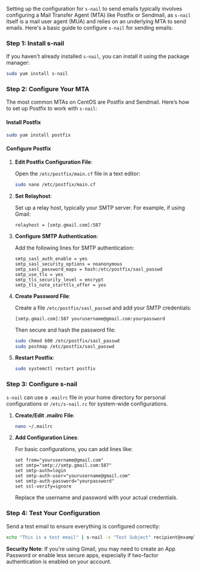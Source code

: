 Setting up the configuration for `s-nail` to send emails typically involves configuring a Mail Transfer Agent (MTA) like Postfix or Sendmail, as `s-nail` itself is a mail user agent (MUA) and relies on an underlying MTA to send emails. Here's a basic guide to configure `s-nail` for sending emails:

### Step 1: Install s-nail

If you haven't already installed `s-nail`, you can install it using the package manager:

```bash
sudo yum install s-nail
```

### Step 2: Configure Your MTA

The most common MTAs on CentOS are Postfix and Sendmail. Here’s how to set up Postfix to work with `s-nail`:

#### Install Postfix

```bash
sudo yum install postfix
```

#### Configure Postfix

1. **Edit Postfix Configuration File**:

   Open the `/etc/postfix/main.cf` file in a text editor:

   ```bash
   sudo nano /etc/postfix/main.cf
   ```

2. **Set Relayhost**:

   Set up a relay host, typically your SMTP server. For example, if using Gmail:

   ```plaintext
   relayhost = [smtp.gmail.com]:587
   ```

3. **Configure SMTP Authentication**:

   Add the following lines for SMTP authentication:

   ```plaintext
   smtp_sasl_auth_enable = yes
   smtp_sasl_security_options = noanonymous
   smtp_sasl_password_maps = hash:/etc/postfix/sasl_passwd
   smtp_use_tls = yes
   smtp_tls_security_level = encrypt
   smtp_tls_note_starttls_offer = yes
   ```

4. **Create Password File**:

   Create a file `/etc/postfix/sasl_passwd` and add your SMTP credentials:

   ```plaintext
   [smtp.gmail.com]:587 yourusername@gmail.com:yourpassword
   ```

   Then secure and hash the password file:

   ```bash
   sudo chmod 600 /etc/postfix/sasl_passwd
   sudo postmap /etc/postfix/sasl_passwd
   ```

5. **Restart Postfix**:

   ```bash
   sudo systemctl restart postfix
   ```

### Step 3: Configure s-nail

`s-nail` can use a `.mailrc` file in your home directory for personal configurations or `/etc/s-nail.rc` for system-wide configurations.

1. **Create/Edit .mailrc File**:

   ```bash
   nano ~/.mailrc
   ```

2. **Add Configuration Lines**:

   For basic configurations, you can add lines like:

   ```plaintext
   set from="yourusername@gmail.com"
   set smtp="smtp://smtp.gmail.com:587"
   set smtp-auth=login
   set smtp-auth-user="yourusername@gmail.com"
   set smtp-auth-password="yourpassword"
   set ssl-verify=ignore
   ```

   Replace the username and password with your actual credentials.

### Step 4: Test Your Configuration

Send a test email to ensure everything is configured correctly:

```bash
echo "This is a test email" | s-nail -s "Test Subject" recipient@example.com
```

**Security Note**: If you're using Gmail, you may need to create an App Password or enable less secure apps, especially if two-factor authentication is enabled on your account.